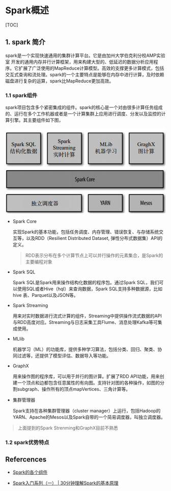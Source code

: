 # Spark概述

[TOC]

## 1. spark 简介

spark是一个实现快速通用的集群计算平台。它是由加州大学伯克利分校AMP实验室 开发的通用内存并行计算框架，用来构建大型的、低延迟的数据分析应用程序。它扩展了广泛使用的MapReduce计算模型。高效的支撑更多计算模式，包括交互式查询和流处理。spark的一个主要特点是能够在内存中进行计算，及时依赖磁盘进行复杂的运算，spark比MapReduce更加高效。



### 1.1 spark组件

spark项目包含多个紧密集成的组件。spark的核心是一个对由很多计算任务组成的、运行在多个工作机器或者是一个计算集群上应用进行调度、分发以及监控的计算引擎。其主要组件如下图，

![](../../pics/spark_app.jpg)

- Spark Core

  实现Spark的基本功能，包括任务调度、内存管理、错误恢复、与存储系统交互等，以及RDD（Resilient Distributed Dataset, 弹性分布式数据集）API的定义。

  > RDD表示分布在多个计算节点上可以并行操作的元素集合，是Spark的主要编程对象

- Spark SQL

  Spark SQL是Spark用来操作结构化数据的程序包。通过Spark SQL，我们可以使用SQL或者Hive（hql）来查询数据，Spark SQL支持多种数据源，比如hive 表、Parquet以及JSON等。

- Spark Streaming

  用来对实时数据进行流式计算的组件，Streaming中提供操作流式数据的API与RDD高度对应。Streaming与日志采集工具Flume、消息处理Kafka等可集成使用。 

- MLlib

  机器学习（ML）的功能库，提供多种学习算法，包括分类、回归、聚类、协同过滤等，还提供了模型评估、数据导入等功能。 

- GraphX

  用来操作图的程序库，可以用于并行的图计算。扩展了RDD API功能，用来创建一个顶点和边都包含任意属性的有向图。支持针对图的各种操作，如图的分割subgraph、操作所有的顶点mapVertices、三角计算等。 

- 集群管理器

  Spark支持在各种集群管理器（cluster manager）上运行，包括Hadoop的YARN、Apache的Mesos以及Spark自带的一个简易调度器，叫独立调度器。

> 上面提到的Spark Strenming和GraphX目前不熟悉

### 1.2 spark优势特点





## Refercences

- [Spark的各个组件](https://blog.csdn.net/ronggh/article/details/80168740)

- [Spark入门系列（一） | 30分钟理解Spark的基本原理](https://mp.weixin.qq.com/s?__biz=MzI0ODcxODk5OA==&mid=2247506529&idx=4&sn=45512adfecfa06871ae55681ceec7601&chksm=e99ee998dee9608e0f82b4d538b7f1661bbd2ee095af25294931a73fb70209f41a4dc7b1fd99&mpshare=1&scene=1&srcid=&sharer_sharetime=1564488073347&sharer_shareid=e53fc678b87c854a7577418ee1c671ac&pass_ticket=JCvEQkAg%2FtdwGW8rEoDDIQ45DTOVa26jUe8%2F%2FHOnZ2TE7Mix17PKXZKJaeccJ8OO#rd)

